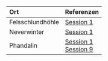 | Ort | Referenzen |
|:------------|:-----------------|
| Felsschlundhöhle | [Session 1](https://lolindhir.github.io/PnP/campaigns/starter/sessions/session001) |
| Neverwinter | [Session 1](https://lolindhir.github.io/PnP/campaigns/starter/sessions/session001) |
| Phandalin | [Session 1](https://lolindhir.github.io/PnP/campaigns/starter/sessions/session001)<br>[Session 9](https://lolindhir.github.io/PnP/campaigns/starter/sessions/session009) |
